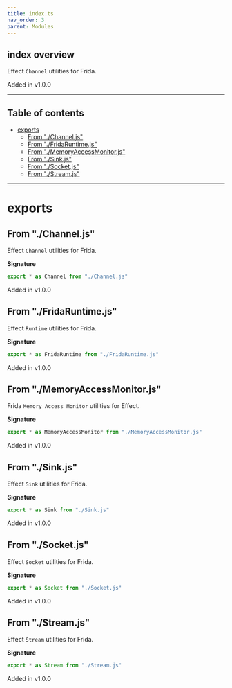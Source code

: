 ```yaml
---
title: index.ts
nav_order: 3
parent: Modules
---
```


## index overview

Effect `Channel` utilities for Frida.

Added in v1.0.0

---

<h2 class="text-delta">Table of contents</h2>

- [exports](#exports)
  - [From "./Channel.js"](#from-channeljs)
  - [From "./FridaRuntime.js"](#from-fridaruntimejs)
  - [From "./MemoryAccessMonitor.js"](#from-memoryaccessmonitorjs)
  - [From "./Sink.js"](#from-sinkjs)
  - [From "./Socket.js"](#from-socketjs)
  - [From "./Stream.js"](#from-streamjs)

---

# exports

## From "./Channel.js"

Effect `Channel` utilities for Frida.

**Signature**

```ts
export * as Channel from "./Channel.js"
```

Added in v1.0.0

## From "./FridaRuntime.js"

Effect `Runtime` utilities for Frida.

**Signature**

```ts
export * as FridaRuntime from "./FridaRuntime.js"
```

Added in v1.0.0

## From "./MemoryAccessMonitor.js"

Frida `Memory Access Monitor` utilities for Effect.

**Signature**

```ts
export * as MemoryAccessMonitor from "./MemoryAccessMonitor.js"
```

Added in v1.0.0

## From "./Sink.js"

Effect `Sink` utilities for Frida.

**Signature**

```ts
export * as Sink from "./Sink.js"
```

Added in v1.0.0

## From "./Socket.js"

Effect `Socket` utilities for Frida.

**Signature**

```ts
export * as Socket from "./Socket.js"
```

Added in v1.0.0

## From "./Stream.js"

Effect `Stream` utilities for Frida.

**Signature**

```ts
export * as Stream from "./Stream.js"
```

Added in v1.0.0
